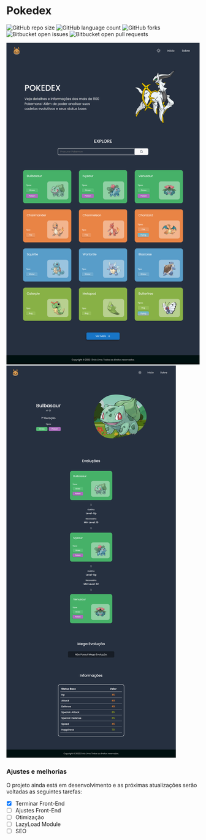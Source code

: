 # Pokedex

![GitHub repo size](https://img.shields.io/github/repo-size/ErickLDS/pokedex?style=for-the-badge)
![GitHub language count](https://img.shields.io/github/languages/count/ErickLDS/pokedex?style=for-the-badge)
![GitHub forks](https://img.shields.io/github/forks/ErickLDS/pokedex?style=for-the-badge)
![Bitbucket open issues](https://img.shields.io/bitbucket/issues/ErickLDS/pokedex?style=for-the-badge)
![Bitbucket open pull requests](https://img.shields.io/bitbucket/pr-raw/ErickLDS/pokedex?style=for-the-badge)

<img src="screenshot_1.png" alt="Screenshot Index">
<img src="screenshot_2.png" alt="Screenshot Pokemon Details">

### Ajustes e melhorias

O projeto ainda está em desenvolvimento e as próximas atualizações serão voltadas as seguintes tarefas:

- [x] Terminar Front-End
- [ ] Ajustes Front-End
- [ ] Otimização
- [ ] LazyLoad Module
- [ ] SEO